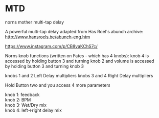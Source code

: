 # MTD
norns mother multi-tap delay

A powerful multi-tap delay adapted from Has Roel's abunch archive: http://www.hansroels.be/abunch-eng.htm

https://www.instagram.com/p/CB8vaKChS7c/

Norns knob functions (written on Fates - which has 4 knobs):  knob 4 is accessed by holding button 3 and turning knob 2 and volume is accessed by holding button 3 and turning knob 3

knobs 1 and 2 Left Delay multipliers
knobs 3 and 4 Right Delay multipliers

Hold Button two and you access 4 more parameters

knob 1: feedback     
knob 2: BPM     
knob 3:  Wet/Dry mix     
knob 4: left->right delay mix
